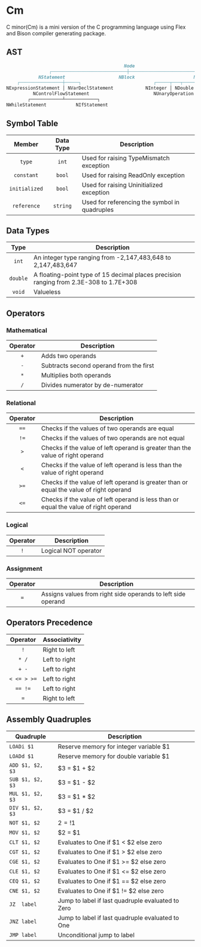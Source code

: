 # Cm

C minor(Cm) is a mini version of the C programming language using Flex and Bison compiler generating package.

## AST

```markdown
                                            Node
                ┌────────────────────────────┼─────────────────────────────┐
            NStatement                    NBlock                      NExpression
    ┌────────────────┼─────┐                           ┌─────┬───┬───────┼─────────┬──────────┐
NExpressionStatement │ NVarDeclStatement            NInteger │ NDouble   NVariable │    NAssignment
          NControlFlowStatement                        NUnaryOperation      NBinaryOperation
        ┌────────────┴────────────┐
NWhileStatement           NIfStatement
```

## Symbol Table

|Member       |Data Type|Description                                  |
|:-----------:|:-------:|---------------------------------------------|
|`type`       |`int`    |Used for raising TypeMismatch exception      |
|`constant`   |`bool`   |Used for raising ReadOnly exception          |
|`initialized`|`bool`   |Used for raising Uninitialized exception     |
|`reference`  |`string` |Used for referencing the symbol in quadruples|

## Data Types

|Type    |Description                                                                           |
|:------:|--------------------------------------------------------------------------------------|
|`int`   |An integer type ranging from -2,147,483,648 to 2,147,483,647                          |
|`double`|A floating-point type of 15 decimal places precision ranging from 2.3E-308 to 1.7E+308|
|`void`  |Valueless                                                                             |

## Operators

### Mathematical

|Operator|Description                                                |
|:------:|-----------------------------------------------------------|
|`+`     |Adds two operands                                          |
|`-`     |Subtracts second operand from the first                    |
|`*`     |Multiplies both operands                                   |
|`/`     |Divides numerator by de-numerator                          |

### Relational

|Operator|Description                                                                            |
|:------:|---------------------------------------------------------------------------------------|
|`==`    |Checks if the values of two operands are equal                                         |
|`!=`    |Checks if the values of two operands are not equal                                     |
|`>`     |Checks if the value of left operand is greater than the value of right operand         |
|`<`     |Checks if the value of left operand is less than the value of right operand            |
|`>=`    |Checks if the value of left operand is greater than or equal the value of right operand|
|`<=`    |Checks if the value of left operand is less than or equal the value of right operand   |

### Logical

|Operator|Description         |
|:------:|--------------------|
|`!`     |Logical NOT operator|

### Assignment

|Operator|Description                                                 |
|:------:|------------------------------------------------------------|
|`=`     |Assigns values from right side operands to left side operand|

## Operators Precedence

|Operator   |Associativity|
|:---------:|-------------|
|`!`        |Right to left|
|`* /`      |Left to right|
|`+ -`      |Left to right|
|`< <= > >=`|Left to right|
|`== !=`    |Left to right|
|`=`        |Right to left|

## Assembly Quadruples

|Quadruple          |Description                                      |
|-------------------|-------------------------------------------------|
|`LOADi $1`         |Reserve memory for integer variable $1           |
|`LOADd $1`         |Reserve memory for double variable $1            |
|`ADD $1, $2, $3`   |$3 = $1 + $2                                     |
|`SUB $1, $2, $3`   |$3 = $1 - $2                                     |
|`MUL $1, $2, $3`   |$3 = $1 * $2                                     |
|`DIV $1, $2, $3`   |$3 = $1 / $2                                     |
|`NOT $1, $2`       |$2 = !$1                                         |
|`MOV $1, $2`       |$2 = $1                                          |
|`CLT $1, $2`       |Evaluates to One if $1 < $2 else zero            |
|`CGT $1, $2`       |Evaluates to One if $1 > $2 else zero            |
|`CGE $1, $2`       |Evaluates to One if $1 >= $2 else zero           |
|`CLE $1, $2`       |Evaluates to One if $1 <= $2 else zero           |
|`CEQ $1, $2`       |Evaluates to One if $1 == $2 else zero           |
|`CNE $1, $2`       |Evaluates to One if $1 != $2 else zero           |
|`JZ  label`        |Jump to label if last quadruple evaluated to Zero|
|`JNZ label`        |Jump to label if last quadruple evaluated to One |
|`JMP label`        |Unconditional jump to label                      |
